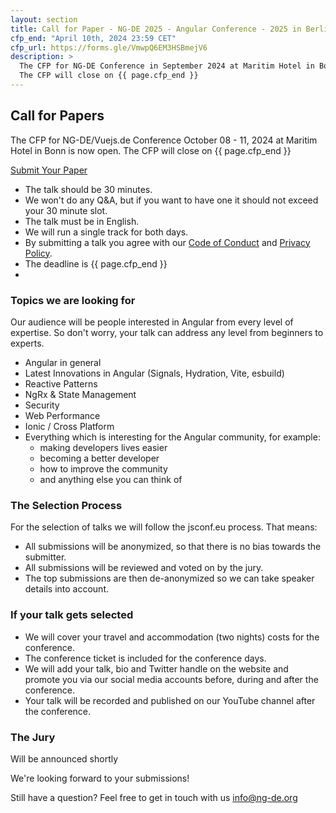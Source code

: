 ```yaml
---
layout: section
title: Call for Paper - NG-DE 2025 - Angular Conference - 2025 in Berlin
cfp_end: "April 10th, 2024 23:59 CET"
cfp_url: https://forms.gle/VmwpQ6EM3HSBmejV6
description: >
  The CFP for NG-DE Conference in September 2024 at Maritim Hotel in Bonn is now open.
  The CFP will close on {{ page.cfp_end }}
---
```


## Call for Papers
<!-- Our call for paper is now closed. We will start the selection process soon and announce the schedule here and on <a target="_blank" href="{{ site.data.socialmedia.twitter.url }}">twitter</a>. -->

The CFP for NG-DE/Vuejs.de Conference October 08 - 11, 2024 at Maritim Hotel in Bonn is now open.
The CFP will close on {{ page.cfp_end }}
<div class="cfp">
  <div class="cfp__cta">
    <a class="button button--xlarge" href="{{ page.cfp_url }}" target="_blank" rel="nofollow noopener">
      <span class="button__scale">Submit Your Paper</span>
    </a>
  </div>
</div>

- The talk should be 30 minutes.
- We won't do any Q&A, but if you want to have one it should not exceed your 30 minute slot.
- The talk must be in English.
- We will run a single track for both days.
- By submitting a talk you agree with our [Code of Conduct](/code-of-conduct/) and [Privacy Policy](/privacy-policy/).
- The deadline is {{ page.cfp_end }}
- 
### Topics we are looking for
Our audience will be people interested in Angular from every level of expertise. So don't worry, your talk can address any level from beginners to experts.
- Angular in general
- Latest Innovations in Angular (Signals, Hydration, Vite, esbuild)
- Reactive Patterns
- NgRx & State Management
- Security
- Web Performance
- Ionic / Cross Platform
- Everything which is interesting for the Angular community, for example:
  - making developers lives easier
  - becoming a better developer
  - how to improve the community
  - and anything else you can think of

### The Selection Process

For the selection of talks we will follow the jsconf.eu process. That means:

- All submissions will be anonymized, so that there is no bias towards the submitter.
- All submissions will be reviewed and voted on by the jury.
- The top submissions are then de-anonymized so we can take speaker details into account.

### If your talk gets selected

- We will cover your travel and accommodation (two nights) costs for the conference.
- The conference ticket is included for the conference days.
- We will add your talk, bio and Twitter handle on the website and promote you via our social media accounts before, during and after the conference.
- Your talk will be recorded and published on our YouTube channel after the conference.

### The Jury

Will be announced shortly

We're looking forward to your submissions!

Still have a question?
Feel free to get in touch with us [info@ng-de.org](mailto:info@ng-de.org)
